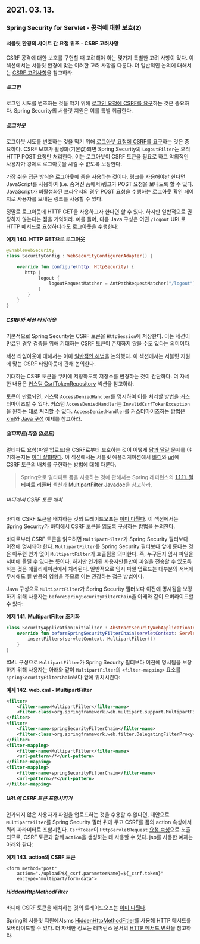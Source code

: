 ## 2021. 03. 13.

### Spring Security for Servlet - 공격에 대한 보호(2)

#### 서블릿 환경의 사이트 간 요청 위조 - CSRF 고려사항

CSRF 공격에 대한 보호를 구현할 때 고려해야 하는 몇가지 특별한 고려 사항이 있다. 이 섹션에서는 서블릿 환경에 맞는 이러한 고려 사항을 다룬다. 더 일반적인 논의에 대해서는 [CSRF  고려사항][csrf-considerations]을 참고하라.

##### 로그인

로그인 시도를 변조하는 것을 막기 위해 [로그인 요청에 CSRF를 요구][login-csrf]하는 것은 중요하다. Spring Security의 서블릿 지원은 이를 특별 취급한다.

##### 로그아웃

로그아웃 시도를 변조하는 것을 막기 위해 [로그아웃 요청에 CSRF를 요구][logout-csrf]하는 것은 중요하다. CSRF 보호가 활성화(기본값)되면 Spring Security의 `LogoutFilter`는 오직 HTTP POST 요청만 처리한다. 이는 로그아웃이 CSRF 토큰을 필요로 하고 악의적인 사용자가 강제로 로그아웃을 시킬 수 없도록 보장한다.

가장 쉬운 접근 방식은 로그아웃에 폼을 사용하는 것이다. 링크를 사용해야만 한다면 JavaScript를 사용하여 (i.e. 숨겨진 폼에서)링크가 POST 요청을 보내도록 할 수 있다. JavaScript가 비활성화된 브라우저의 경우 POST 요청을 수행하는 로그아웃 확인 페이지로 사용자를 보내는 링크를 사용할 수 있다.

정말로 로그아웃에 HTTP GET을 사용하고자 한다면 할 수 있다. 하지만 일반적으로 권장하지 않는다는 점을 기억하라. 예를 들어, 다음 Java 구성은 어떤 `/logout` URL로 HTTP 메서드로 요청하더라도 로그아웃을 수행한다:

**예제 140. HTTP  GET으로 로그아웃**

```kotlin
@EnableWebSecurity
class SecurityConfig : WebSecurityConfigurerAdapter() {

    override fun configure(http: HttpSecurity) {
       http {
            logout {
                logoutRequestMatcher = AntPathRequestMatcher("/logout")
            }
        }
    }
}
```

##### CSRF와 세션 타임아웃

기본적으로 Spring Security는 CSRF 토큰을 `HttpSession`에 저장한다. 이는 세션이 만료된 경우 검증을 위해 기대하는 CSRF 토큰이 존재하지 않을 수도 있다는 의미이다.

세션 타임아웃에 대해서는 이미 [일반적인 해법][general-solutions-session-timeout]을 논의했다. 이 섹션에서는 서블릿 지원에 맞는 CSRF 타임아웃에 관해 논의한다.

기대하는 CSRF 토큰을 쿠키에 저장하도록 저장소를 변경하는 것이 간단하다. 더 자세한 내용은 [커스텀 CsrfTokenRepository][custom-csrf-token-repository] 섹션을 참고하라.

토큰이 만료되면, 커스텀 `AccessDeniedHandler`를 명시하여 이를 처리할 방법을 커스터마이즈할 수 있다. 커스텀 `AccessDeniedHandler`는 `InvalidCsrfTokenException`을 원하는 대로 처리할 수 있다. `AccessDeniedHandler`를 커스터마이즈하는 방법은 [xml][xml-custom-access-denied-handler]와 [Java 구성][java-custom-access-denied-handler] 예제를 참고하라.

##### 멀티파트(파일 업로드)

멀티파트 요청(파일 업로드)을 CSRF로부터 보호하는 것이 어떻게 [닭과 달걀][chicken-and-the-egg-problem] 문제를 야기하는지는 [이미 살펴봤다][multipart-considerations]. 이 섹션에서는 서블릿 애플리케이션에서 [바디][csrf-multipart-body]와 [url][csrf-multipart-url]에 CSRF 토큰의 배치를 구현하는 방법에 대해 다룬다.

> Spring으로 멀티파트 폼을 사용하는 것에 관해서는 Spring 레퍼런스의 [1.1.11. 멀티파트 리졸버][spring-reference-multipart-resolver] 섹션과 [MultipartFilter Javadoc][multipart-filter-javadoc]을 참고하라.

###### 바디에서 CSRF 토큰 배치

바디에 CSRF 토큰을 배치하는 것의 트레이드오프는 [이미 다뤘다][csrf-multipart-body]. 이 섹션에서는 Spring Security가 바디에서 CSRF 토큰을 읽도록 구성하는 방법을 논의한다.

바디로부터 CSRF 토큰을 읽으려면 `MultipartFilter`가 Spring Security 필터보다 이전에 명시돼야 한다. `MultipartFilter`를 Spring Security 필터보다 앞에 둔다는 것은 아무런 인가 없이 `MultipartFilter`가 호출됨을 의미한다. 즉, 누구든지 임시 파일을 서버에 올릴 수 있다는 뜻이다. 하지만 인가된 사용자만들만이 파일을 전송할 수 있도록 하는 것은 애플리케이션에서 처리된다. 일반적으로 임시 파일 업로드는 대부분의 서버에 무시해도 될 만큼의 영향을 주므로 이는 권장하는 접근 방법이다.

Java 구성으로 `MultipartFilter`가 Spring Security 필터보다 이전에 명시됨을 보장하기 위해 사용자는 `beforeSpringSecurityFilterChain`을 아래와 같이 오버라이드할 수 있다:

**예제 141. MultipartFilter 초기화**

```kotlin
class SecurityApplicationInitializer : AbstractSecurityWebApplicationInitializer() {
    override fun beforeSpringSecurityFilterChain(servletContext: ServletContext?) {
        insertFilters(servletContext, MultipartFilter())
    }
}
```

XML 구성으로 `MultipartFilter`가  Spring Security 필터보다 이전에 명시됨을 보장하기 위해 사용자는 아래와 같이 `MultipartFilter`의 `<filter-mapping>` 요소를 `springSecurityFilterChain`보다 앞에 위치시킨다:

**예제 142. web.xml - MultipartFilter**

```xml
<filter>
    <filter-name>MultipartFilter</filter-name>
    <filter-class>org.springframework.web.multipart.support.MultipartFilter</filter-class>
</filter>
<filter>
    <filter-name>springSecurityFilterChain</filter-name>
    <filter-class>org.springframework.web.filter.DelegatingFilterProxy</filter-class>
</filter>
<filter-mapping>
    <filter-name>MultipartFilter</filter-name>
    <url-pattern>/*</url-pattern>
</filter-mapping>
<filter-mapping>
    <filter-name>springSecurityFilterChain</filter-name>
    <url-pattern>/*</url-pattern>
</filter-mapping>
```

##### URL에 CSRF 토큰 포함시키기

인가되지 않은 사용자가 파일을 업로드하는 것을 수용할 수 없다면, 대안으로 `MultipartFilter`를 Spring Security 필터 뒤에 두고 CSRF를 폼의 action 속성에서 쿼리 파라미터로 포함시킨다. `CsrfToken`이 `HttpServletRequest` [요청 속성][servlet-csrf-include]으로 노출되므로, CSRF 토큰과 함께 `action`을 생성하는 데 사용할 수 있다. jsp를 사용한 예제는 아래와 같다:

**예제 143. action의 CSRF 토큰**

```ㅗ싀
<form method="post"
    action="./upload?${_csrf.parameterName}=${_csrf.token}"
    enctype="multipart/form-data">
```

##### HiddenHttpMethodFilter

바디에 CSRF 토큰을 배치하는 것의 트레이드오프는 [이미 다뤘다][csrf-multipart-body].

Spring의 서블릿 지원에서sms [HiddenHttpMethodFitler][hidden-http-method-filter]를 사용해 HTTP 메서드를 오버라이드할 수 있다. 더 자세한 정보는 레퍼런스 문서의 [HTTP 메서드 변환][http-method-conversion]을 참고하라.



[csrf-considerations]: https://docs.spring.io/spring-security/site/docs/5.4.1/reference/html5/#csrf-considerations
[login-csrf]: https://docs.spring.io/spring-security/site/docs/5.4.1/reference/html5/#csrf-considerations-login
[logout-csrf]: https://docs.spring.io/spring-security/site/docs/5.4.1/reference/html5/#csrf-considerations-logout
[general-solutions-session-timeout]: https://docs.spring.io/spring-security/site/docs/5.4.1/reference/html5/#csrf-considerations-login
[custom-csrf-token-repository]: https://docs.spring.io/spring-security/site/docs/5.4.1/reference/html5/#servlet-csrf-configure-custom-repository
[xml-custom-access-denied-handler]: https://docs.spring.io/spring-security/site/docs/5.4.1/reference/html5/#nsa-access-denied-handler
[java-custom-access-denied-handler]: https://github.com/spring-projects/spring-security/blob/3.2.0.RC1/config/src/test/java/org/springframework/security/config/annotation/web/configurers/NamespaceHttpAccessDeniedHandlerTests.java#L64
[multipart-considerations]: https://docs.spring.io/spring-security/site/docs/5.4.1/reference/html5/#csrf-considerations-multipart
[chicken-and-the-egg-problem]: https://en.wikipedia.org/wiki/Chicken_or_the_egg
[csrf-multipart-body]: https://docs.spring.io/spring-security/site/docs/5.4.1/reference/html5/#servlet-csrf-considerations-multipart-body
[csrf-multipart-url]: https://docs.spring.io/spring-security/site/docs/5.4.1/reference/html5/#servlet-csrf-considerations-multipart-url
[spring-reference-multipart-resolver]: https://docs.spring.io/spring/docs/5.2.x/spring-framework-reference/web.html#mvc-multipart
[multipart-filter-javadoc]: https://docs.spring.io/spring/docs/5.2.x/javadoc-api/org/springframework/web/multipart/support/MultipartFilter.html
[servlet-csrf-include]: https://docs.spring.io/spring-security/site/docs/5.4.1/reference/html5/#servlet-csrf-include
[hidden-http-method-filter]: https://docs.spring.io/spring-framework/docs/5.2.x/javadoc-api/org/springframework/web/filter/reactive/HiddenHttpMethodFilter.html
[http-method-conversion]: https://docs.spring.io/spring/docs/5.2.x/spring-framework-reference/web.html#mvc-rest-method-conversion